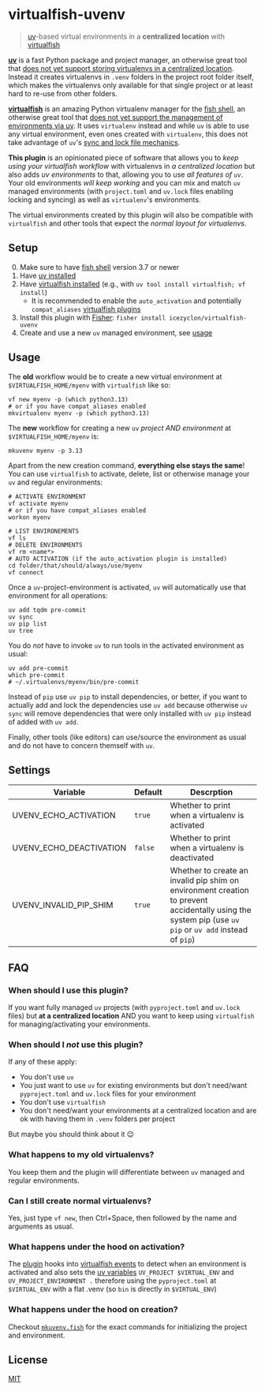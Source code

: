 # virtualfish-uvenv

> [uv](https://docs.astral.sh/uv/)-based virtual environments in a **centralized location** with [virtualfish](https://github.com/justinmayer/virtualfish)

[**uv**](https://docs.astral.sh/uv/) is a fast Python package and project manager, an otherwise great tool that [does not yet support storing virtualenvs in a centralized location](https://github.com/astral-sh/uv/issues/1495).
Instead it creates virtualenvs in `.venv` folders in the project root folder itself, which makes the virtualenvs only available for that single project or at least hard to re-use from other folders.

[**virtualfish**](https://github.com/justinmayer/virtualfish) is an amazing Python virtualenv manager for the [fish shell](https://fishshell.com/), an otherwise great tool that [does not yet support the management of environments via uv](https://github.com/justinmayer/virtualfish/issues/248).
It uses `virtualenv` instead and while `uv` is able to use any virtual environment, even ones created with `virtualenv`, this does not take advantage of `uv`'s [sync and lock file mechanics](https://docs.astral.sh/uv/guides/projects/).

**This plugin** is an opinionated piece of software that allows you to *keep using your virtualfish workflow* with virtualenvs in *a centralized location* but also adds *uv environments* to that, allowing you to use *all features of `uv`*.
Your old environments *will keep working* and you can mix and match `uv` managed environments (with `project.toml` and `uv.lock` files enabling locking and syncing) as well as `virtualenv`'s environments.

The virtual environments created by this plugin will also be compatible with `virtualfish` and other tools that expect the *normal layout for virtualenvs*.


## Setup

0. Make sure to have [fish shell](https://fishshell.com/) version 3.7 or newer
1. Have [uv installed](https://docs.astral.sh/uv/getting-started/installation/)
2. Have [virtualfish installed](https://github.com/justinmayer/virtualfish) (e.g., with `uv tool install virtualfish; vf install`)
    * It is recommended to enable the `auto_activation` and potentially `compat_aliases` [virtualfish plugins](https://virtualfish.readthedocs.io/en/latest/plugins.html)
3. Install this plugin with [Fisher](https://github.com/jorgebucaran/fisher): `fisher install icezyclon/virtualfish-uvenv`
4. Create and use a new `uv` managed environment, see [usage](#usage)


## Usage

The **old** workflow would be to create a new virtual environment at `$VIRTUALFISH_HOME/myenv` with `virtualfish` like so:

```fish
vf new myenv -p (which python3.13)
# or if you have compat_aliases enabled
mkvirtualenv myenv -p (which python3.13)
```

The **new** workflow for creating a new `uv` *project AND environment* at `$VIRTUALFISH_HOME/myenv` is:

```fish
mkuvenv myenv -p 3.13
```

Apart from the new creation command, **everything else stays the same**!
You can use `virtualfish` to activate, delete, list or otherwise manage your `uv` and regular environments:

```fish
# ACTIVATE ENVIRONMENT
vf activate myenv 
# or if you have compat_aliases enabled
workon myenv

# LIST ENVIRONEMENTS
vf ls
# DELETE ENVIRONMENTS
vf rm <name*>
# AUTO ACTIVATION (if the auto_activation plugin is installed)
cd folder/that/should/always/use/myenv
vf connect
```

Once a `uv`-project-environment is activated, `uv` will automatically use that environment for all operations:

```fish
uv add tqdm pre-commit
uv sync
uv pip list
uv tree
```

You do *not* have to invoke `uv` to run tools in the activated environment as usual:

```fish
uv add pre-commit
which pre-commit
# ~/.virtualenvs/myenv/bin/pre-commit
```

Instead of `pip` use `uv pip` to install dependencies, or better, if you want to actually add and lock the dependencies use `uv add` because otherwise `uv sync` will remove dependencies that were only installed with `uv pip` instead of added with `uv add`.

Finally, other tools (like editors) can use/source the environment as usual and do not have to concern themself with `uv`.


## Settings

| Variable                | Default | Descrption                                                                                                                                  |
| ----------------------- | ------- | ------------------------------------------------------------------------------------------------------------------------------------------- |
| UVENV_ECHO_ACTIVATION   | `true`  | Whether to print when a virtualenv is activated                                                                                             |
| UVENV_ECHO_DEACTIVATION | `false` | Whether to print when a virtualenv is deactivated                                                                                           |
| UVENV_INVALID_PIP_SHIM  | `true`  | Whether to create an invalid pip shim on environment creation to prevent accidentally using the system pip (use `uv pip` or `uv add` instead of `pip`) |

## FAQ

### When should I use this plugin?

If you want fully managed `uv` projects (with `pyproject.toml` and `uv.lock` files) but **at a centralized location** AND you want to keep using `virtualfish` for managing/activating your environments.

### When should I *not* use this plugin?

If any of these apply:
* You don't use `uv`
* You just want to use `uv` for existing environments but don't need/want `pyproject.toml` and `uv.lock` files for your environment
* You don't use `virtualfish`
* You don't need/want your environments at a centralized location and are ok with having them in `.venv` folders per project

But maybe you should think about it 😉

### What happens to my old virtualenvs?

You keep them and the plugin will differentiate between `uv` managed and regular environments.

### Can I still create normal virtualenvs?

Yes, just type `vf new`, then Ctrl+Space, then followed by the name and arguments as usual.

### What happens under the hood on activation?

The [plugin](conf.d/virtualfish-uvenv.fish) hooks into [virtualfish events](https://virtualfish.readthedocs.io/en/latest/extend.html) to detect when an environment is activated and also sets the [uv variables](https://docs.astral.sh/uv/reference/environment/#uv_project) `UV_PROJECT $VIRTUAL_ENV` and `UV_PROJECT_ENVIRONMENT .` therefore using the `pyproject.toml` at `$VIRTUAL_ENV` with a flat .venv (so `bin` is directly in `$VIRTUAL_ENV`)

### What happens under the hood on creation?

Checkout [`mkuvenv.fish`](functions/mkuvenv.fish) for the exact commands for initializing the project and environment.


## License

[MIT](LICENSE)

